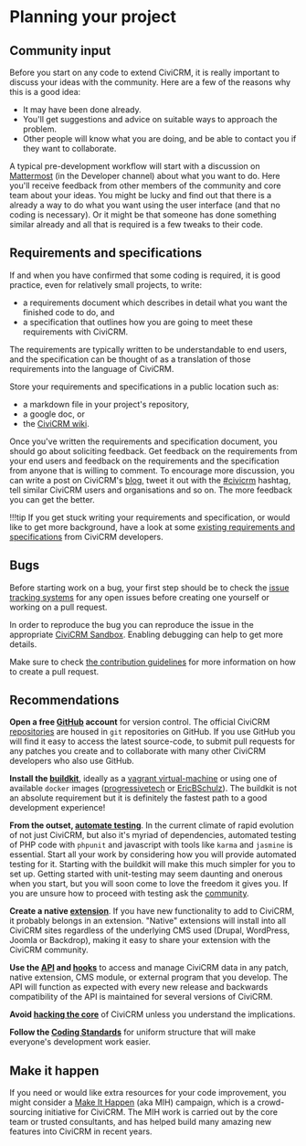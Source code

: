 # Planning your project

## Community input

Before you start on any code to extend CiviCRM, it is really important to discuss your ideas with the community. Here are a few of the reasons why this is a good idea:

-   It may have been done already.
-   You'll get suggestions and advice on suitable ways to approach the problem.
-   Other people will know what you are doing, and be able to contact you if they want to collaborate.

A typical pre-development workflow will start with a discussion on [Mattermost](https://chat.civicrm.org/) (in the Developer channel) about what you want to do. Here you'll receive feedback from other members of the community and core team about your ideas. You might be lucky and find out that there is a already a way to do what you want using the user interface (and that no coding is necessary). Or it might be that someone has done something similar already and all that is required is a few tweaks to their code.

## Requirements and specifications

If and when you have confirmed that some coding is required, it is good practice, even for relatively small projects, to write:

-   a requirements document which describes in detail what you want the finished code to do, and
-   a specification that outlines how you are going to meet these requirements with CiviCRM.

The requirements are typically written to be understandable to end users, and the specification can be thought of as a translation of those requirements into the language of CiviCRM. 

Store your requirements and specifications in a public location such as:

* a markdown file in your project's repository,
* a google doc, or 
* the [CiviCRM wiki](http://wiki.civicrm.org/confluence/display/CRM/CiviCRM+Wiki).

Once you've written the requirements and specification document, you should go about soliciting feedback.  Get feedback on the requirements from your end users and feedback on the requirements and the specification from anyone that is willing to comment. To encourage more discussion, you can write a post on CiviCRM's [blog](https://civicrm.org/blog/), tweet it out with the [#civicrm](https://twitter.com/hashtag/civicrm) hashtag, tell similar CiviCRM users and organisations and so on. The more feedback you can get the better.

!!!tip
    If you get stuck writing your requirements and specification, or would like to get more background, have a look at some [existing requirements and specifications](https://wiki.civicrm.org/confluence/display/CRM/Requirements+and+specifications) from CiviCRM developers.

## Bugs

Before starting work on a bug, your first step should be to check the [issue tracking systems](/tools/issue-tracking.md) for any open issues before creating one yourself or working on a pull request.

In order to reproduce the bug you can reproduce the issue in the appropriate [CiviCRM Sandbox](https://civicrm.org/sandboxes). Enabling debugging can help to get more details.

Make sure to check [the contribution guidelines](/core/contributing.md) for more information on how to create a pull request.

## Recommendations

**Open a free [GitHub](https://github.com/) account** for version control. The official CiviCRM [repositories](https://github.com/civicrm) are housed in `git` repositories on GitHub.  If you use GitHub you will find it easy to access the latest source-code, to submit pull requests for any patches you create and to collaborate with many other CiviCRM developers who also use GitHub.

**Install the [buildkit](https://github.com/civicrm/civicrm-buildkit)**, ideally as a [vagrant virtual-machine](https://github.com/civicrm/civicrm-buildkit-vagrant) or using one of available `docker` images ([progressivetech](https://github.com/progressivetech/docker-civicrm-buildkit) or [EricBSchulz](https://github.com/ErichBSchulz/dcbk)). The buildkit is not an absolute requirement but it is definitely the fastest path to a good development experience!

**From the outset, [automate testing](/testing/index.md)**. In the current climate of rapid evolution of not just CiviCRM, but also it's myriad of dependencies, automated testing of PHP code with `phpunit` and javascript with tools like `karma` and `jasmine` is essential. Start all your work by considering how you will provide automated testing for it. Starting with the buildkit will make this much simpler for you to set up. Getting started with unit-testing may seem daunting and onerous when you start, but you will soon come to love the freedom it gives you. If you are unsure how to proceed with testing ask the [community](/basics/community.md).

**Create a native [extension](/extensions/index.md)**. If you have new functionality to add to CiviCRM, it probably belongs in an extension.  "Native" extensions will install into all CiviCRM sites regardless of the  underlying CMS used (Drupal, WordPress, Joomla or Backdrop), making it easy to share your extension with the CiviCRM community.

**Use the [API](/api/index.md) and [hooks](/hooks/index.md)** to access and manage CiviCRM data in any patch, native extension, CMS module, or external program that you develop. The API will function as expected with every new release and backwards compatibility of the API is maintained for several versions of CiviCRM. 

**Avoid [hacking the core](/core/hacking.md)** of CiviCRM unless you understand the implications.

**Follow the [Coding Standards](/standards/index.md)** for uniform structure that will make everyone's development work easier.

## Make it happen

If you need or would like extra resources for your code improvement, you might consider a [Make It Happen](https://civicrm.org/make-it-happen) (aka MIH) campaign, which is a crowd-sourcing initiative for CiviCRM. The MIH work is carried out by the core team or trusted consultants, and has helped build many amazing new features into CiviCRM in recent years.

